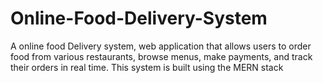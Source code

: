 # Online-Food-Delivery-System
A online food Delivery system, web application that allows users to order food from various restaurants, browse menus, make payments, and track their orders in real time. This system is built using the MERN stack
